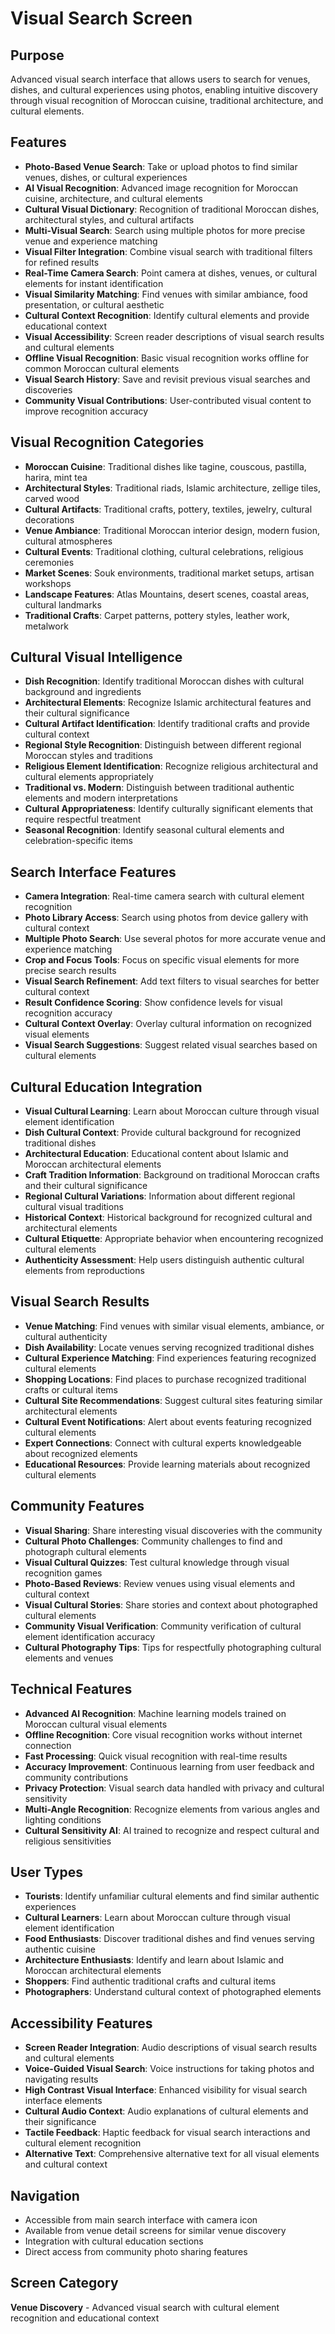 # Visual Search Screen

## Purpose
Advanced visual search interface that allows users to search for venues, dishes, and cultural experiences using photos, enabling intuitive discovery through visual recognition of Moroccan cuisine, traditional architecture, and cultural elements.

## Features
- **Photo-Based Venue Search**: Take or upload photos to find similar venues, dishes, or cultural experiences
- **AI Visual Recognition**: Advanced image recognition for Moroccan cuisine, architecture, and cultural elements
- **Cultural Visual Dictionary**: Recognition of traditional Moroccan dishes, architectural styles, and cultural artifacts
- **Multi-Visual Search**: Search using multiple photos for more precise venue and experience matching
- **Visual Filter Integration**: Combine visual search with traditional filters for refined results
- **Real-Time Camera Search**: Point camera at dishes, venues, or cultural elements for instant identification
- **Visual Similarity Matching**: Find venues with similar ambiance, food presentation, or cultural aesthetic
- **Cultural Context Recognition**: Identify cultural elements and provide educational context
- **Visual Accessibility**: Screen reader descriptions of visual search results and cultural elements
- **Offline Visual Recognition**: Basic visual recognition works offline for common Moroccan cultural elements
- **Visual Search History**: Save and revisit previous visual searches and discoveries
- **Community Visual Contributions**: User-contributed visual content to improve recognition accuracy

## Visual Recognition Categories
- **Moroccan Cuisine**: Traditional dishes like tagine, couscous, pastilla, harira, mint tea
- **Architectural Styles**: Traditional riads, Islamic architecture, zellige tiles, carved wood
- **Cultural Artifacts**: Traditional crafts, pottery, textiles, jewelry, cultural decorations
- **Venue Ambiance**: Traditional Moroccan interior design, modern fusion, cultural atmospheres
- **Cultural Events**: Traditional clothing, cultural celebrations, religious ceremonies
- **Market Scenes**: Souk environments, traditional market setups, artisan workshops
- **Landscape Features**: Atlas Mountains, desert scenes, coastal areas, cultural landmarks
- **Traditional Crafts**: Carpet patterns, pottery styles, leather work, metalwork

## Cultural Visual Intelligence
- **Dish Recognition**: Identify traditional Moroccan dishes with cultural background and ingredients
- **Architectural Elements**: Recognize Islamic architectural features and their cultural significance
- **Cultural Artifact Identification**: Identify traditional crafts and provide cultural context
- **Regional Style Recognition**: Distinguish between different regional Moroccan styles and traditions
- **Religious Element Identification**: Recognize religious architectural and cultural elements appropriately
- **Traditional vs. Modern**: Distinguish between traditional authentic elements and modern interpretations
- **Cultural Appropriateness**: Identify culturally significant elements that require respectful treatment
- **Seasonal Recognition**: Identify seasonal cultural elements and celebration-specific items

## Search Interface Features
- **Camera Integration**: Real-time camera search with cultural element recognition
- **Photo Library Access**: Search using photos from device gallery with cultural context
- **Multiple Photo Search**: Use several photos for more accurate venue and experience matching
- **Crop and Focus Tools**: Focus on specific visual elements for more precise search results
- **Visual Search Refinement**: Add text filters to visual searches for better cultural context
- **Result Confidence Scoring**: Show confidence levels for visual recognition accuracy
- **Cultural Context Overlay**: Overlay cultural information on recognized visual elements
- **Visual Search Suggestions**: Suggest related visual searches based on cultural elements

## Cultural Education Integration
- **Visual Cultural Learning**: Learn about Moroccan culture through visual element identification
- **Dish Cultural Context**: Provide cultural background for recognized traditional dishes
- **Architectural Education**: Educational content about Islamic and Moroccan architectural elements
- **Craft Tradition Information**: Background on traditional Moroccan crafts and their cultural significance
- **Regional Cultural Variations**: Information about different regional cultural visual traditions
- **Historical Context**: Historical background for recognized cultural and architectural elements
- **Cultural Etiquette**: Appropriate behavior when encountering recognized cultural elements
- **Authenticity Assessment**: Help users distinguish authentic cultural elements from reproductions

## Visual Search Results
- **Venue Matching**: Find venues with similar visual elements, ambiance, or cultural authenticity
- **Dish Availability**: Locate venues serving recognized traditional dishes
- **Cultural Experience Matching**: Find experiences featuring recognized cultural elements
- **Shopping Locations**: Find places to purchase recognized traditional crafts or cultural items
- **Cultural Site Recommendations**: Suggest cultural sites featuring similar architectural elements
- **Cultural Event Notifications**: Alert about events featuring recognized cultural elements
- **Expert Connections**: Connect with cultural experts knowledgeable about recognized elements
- **Educational Resources**: Provide learning materials about recognized cultural elements

## Community Features
- **Visual Sharing**: Share interesting visual discoveries with the community
- **Cultural Photo Challenges**: Community challenges to find and photograph cultural elements
- **Visual Cultural Quizzes**: Test cultural knowledge through visual recognition games
- **Photo-Based Reviews**: Review venues using visual elements and cultural context
- **Visual Cultural Stories**: Share stories and context about photographed cultural elements
- **Community Visual Verification**: Community verification of cultural element identification accuracy
- **Cultural Photography Tips**: Tips for respectfully photographing cultural elements and venues

## Technical Features
- **Advanced AI Recognition**: Machine learning models trained on Moroccan cultural visual elements
- **Offline Recognition**: Core visual recognition works without internet connection
- **Fast Processing**: Quick visual recognition with real-time results
- **Accuracy Improvement**: Continuous learning from user feedback and community contributions
- **Privacy Protection**: Visual search data handled with privacy and cultural sensitivity
- **Multi-Angle Recognition**: Recognize elements from various angles and lighting conditions
- **Cultural Sensitivity AI**: AI trained to recognize and respect cultural and religious sensitivities

## User Types
- **Tourists**: Identify unfamiliar cultural elements and find similar authentic experiences
- **Cultural Learners**: Learn about Moroccan culture through visual element identification
- **Food Enthusiasts**: Discover traditional dishes and find venues serving authentic cuisine
- **Architecture Enthusiasts**: Identify and learn about Islamic and Moroccan architectural elements
- **Shoppers**: Find authentic traditional crafts and cultural items
- **Photographers**: Understand cultural context of photographed elements

## Accessibility Features
- **Screen Reader Integration**: Audio descriptions of visual search results and cultural elements
- **Voice-Guided Visual Search**: Voice instructions for taking photos and navigating results
- **High Contrast Visual Interface**: Enhanced visibility for visual search interface elements
- **Cultural Audio Context**: Audio explanations of cultural elements and their significance
- **Tactile Feedback**: Haptic feedback for visual search interactions and cultural element recognition
- **Alternative Text**: Comprehensive alternative text for all visual elements and cultural context

## Navigation
- Accessible from main search interface with camera icon
- Available from venue detail screens for similar venue discovery
- Integration with cultural education sections
- Direct access from community photo sharing features

## Screen Category
**Venue Discovery** - Advanced visual search with cultural element recognition and educational context